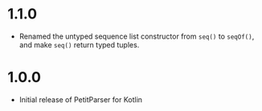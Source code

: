 # 1.1.0
- Renamed the untyped sequence list constructor from `seq()` to `seqOf()`, and make `seq()` return typed tuples.

# 1.0.0
- Initial release of PetitParser for Kotlin